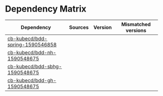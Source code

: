 # Dependency Matrix

Dependency | Sources | Version | Mismatched versions
---------- | ------- | ------- | -------------------
[cb-kubecd/bdd-spring-1590546858](https://github.com/cb-kubecd/bdd-spring-1590546858.git) |  | []() | 
[cb-kubecd/bdd-nh-1590548675](https://github.com/cb-kubecd/bdd-nh-1590548675.git) |  | []() | 
[cb-kubecd/bdd-sbhg-1590548675](https://github.com/cb-kubecd/bdd-sbhg-1590548675.git) |  | []() | 
[cb-kubecd/bdd-gh-1590548675](https://github.com/cb-kubecd/bdd-gh-1590548675.git) |  | []() | 
